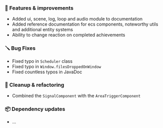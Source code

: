 ### 🚀 Features & improvements

- Added ui, scene, log, loop and audio module to documentation
- Added reference documentation for ecs components, noteworthy utils and additional entity systems
- Ability to change reaction on completed achievements

### 🪛 Bug Fixes

- Fixed typo in `Scheduler` class
- Fixed typo in `Window.filesDroppedOnWindow`
- Fixed countless typos in JavaDoc

### 🧽 Cleanup & refactoring

- Combined the `SignalComponent` with the `AreaTriggerComponent`

### 📦 Dependency updates

- ...